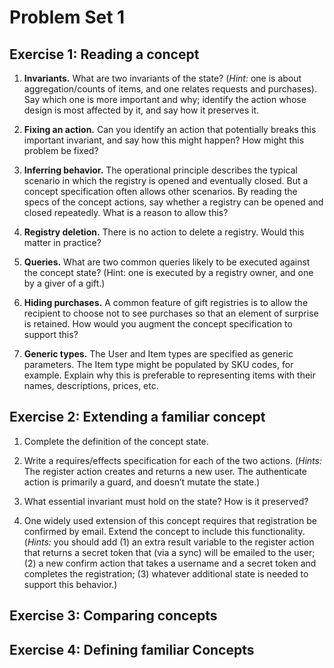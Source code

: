# Problem Set 1

## Exercise 1: Reading a concept


1. **Invariants.** What are two invariants of the state? (*Hint:* one is about aggregation/counts of items, and one relates requests and purchases). Say which one is more important and why; identify the action whose design is most affected by it, and say how it preserves it.

2. **Fixing an action.** Can you identify an action that potentially breaks this important invariant, and say how this might happen? How might this problem be fixed?

3. **Inferring behavior.** The operational principle describes the typical scenario in which the registry is opened and eventually closed. But a concept specification often allows other scenarios. By reading the specs of the concept actions, say whether a registry can be opened and closed repeatedly. What is a reason to allow this?

4. **Registry deletion.** There is no action to delete a registry. Would this matter in practice?

5. **Queries.** What are two common queries likely to be executed against the concept state? (Hint: one is executed by a registry owner, and one by a giver of a gift.)

6. **Hiding purchases.** A common feature of gift registries is to allow the recipient to choose not to see purchases so that an element of surprise is retained. How would you augment the concept specification to support this?

7. **Generic types.** The User and Item types are specified as generic parameters. The Item type might be populated by SKU codes, for example. Explain why this is preferable to representing items with their names, descriptions, prices, etc.


## Exercise 2: Extending a familiar concept

1. Complete the definition of the concept state.

2. Write a requires/effects specification for each of the two actions. (*Hints:* The register action creates and returns a new user. The authenticate action is primarily a guard, and doesn’t mutate the state.)

3. What essential invariant must hold on the state? How is it preserved?

4. One widely used extension of this concept requires that registration be confirmed by email. Extend the concept to include this functionality. (*Hints:* you should add (1) an extra result variable to the register action that returns a secret token that (via a sync) will be emailed to the user; (2) a new confirm action that takes a username and a secret token and completes the registration; (3) whatever additional state is needed to support this behavior.)


## Exercise 3: Comparing concepts

## Exercise 4: Defining familiar Concepts

